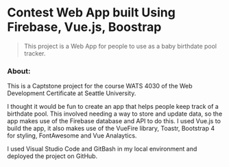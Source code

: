 # Contest Web App built Using Firebase, Vue.js, Boostrap

> This project is a Web App for people to use as a baby birthdate pool tracker. 

### About:
This is a Captstone project for the course WATS 4030 of the Web Development Certificate at Seattle University. 

I thought it would be fun to create an app that helps people keep track of a birthdate pool. This involved needing a way to store and update data, so the app makes use of the Firebase database and API to do this. I used Vue.js to build the app, it also makes use of the VueFire library, Toastr, Bootstrap 4 for styling, FontAwesome and Vue Analaytics.

I used Visual Studio Code and GitBash in my local environment and deployed the project on GitHub.






